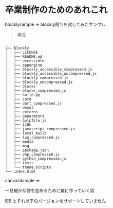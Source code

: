 # 卒業制作のためのあれこれ

blocklysample => blockly周りを試してみたサンプル
> 構成
```$xslt
.
├── blockly
│   ├── LICENSE
│   ├── README.md
│   ├── accessible
│   ├── appengine
│   ├── blockly_accessible_compressed.js
│   ├── blockly_accessible_uncompressed.js
│   ├── blockly_compressed.js
│   ├── blockly_uncompressed.js
│   ├── blocks
│   ├── blocks_compressed.js
│   ├── build.py
│   ├── core
│   ├── dart_compressed.js
│   ├── demos
│   ├── externs
│   ├── generators
│   ├── gulpfile.js
│   ├── i18n
│   ├── javascript_compressed.js
│   ├── local_build
│   ├── lua_compressed.js
│   ├── media
│   ├── msg
│   ├── package.json
│   ├── php_compressed.js
│   ├── python_compressed.js
│   ├── tests
│   └── theme_scripts
└── index.html
```

canvasSample =>

一旦細かな値を定めるために雑に作っていく奴

IE8 とそれ以下のバージョンをサポートしていません